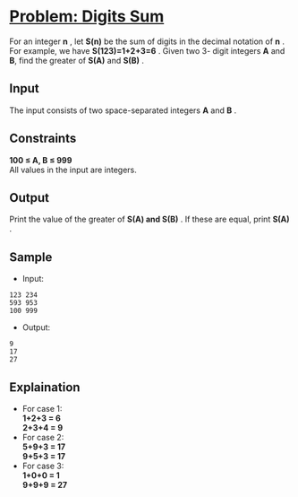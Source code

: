 # [Problem: Digits Sum](https://my.newtonschool.co/playground/code/9brlqnbq8nby)

For an integer **n** , let **S(n)** be the sum of digits in the decimal notation of **n** . For example, we have
**S(123)=1+2+3=6** . Given two 3- digit integers **A** and **B**, find the greater of **S(A)** and **S(B)** .

## Input

The input consists of two space-separated integers **A** and **B** .

## Constraints

**100 ≤ A, B ≤ 999** <br>
All values in the input are integers.

## Output

Print the value of the greater of **S(A) and S(B)** . If these are equal, print **S(A)** .

## Sample

- Input:
```
123 234 
593 953
100 999
```

- Output:
```
9
17
27
```

## Explaination

- For case 1: <br> **1+2+3 = 6 <br> 2+3+4 = 9** <br>
- For case 2: <br> **5+9+3 = 17 <br> 9+5+3 = 17** <br>
- For case 3: <br> **1+0+0 = 1 <br> 9+9+9 = 27** <br>
